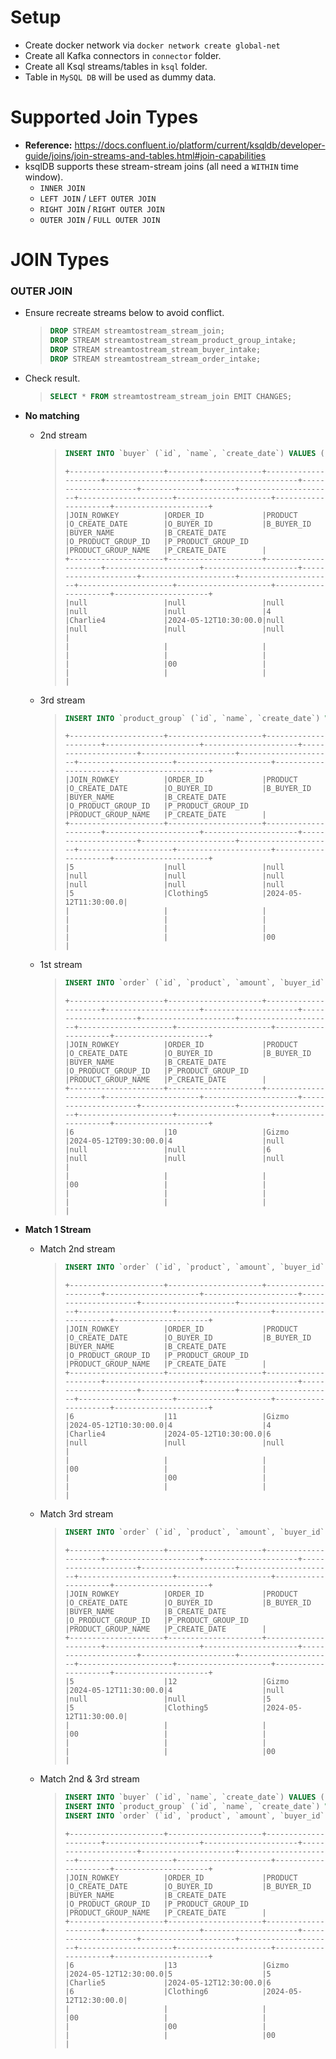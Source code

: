 # Setup
- Create docker network via `docker network create global-net`
- Create all Kafka connectors in `connector` folder.
- Create all Ksql streams/tables in `ksql` folder.
- Table in `MySQL DB` will be used as dummy data.

# Supported Join Types
- **Reference:** https://docs.confluent.io/platform/current/ksqldb/developer-guide/joins/join-streams-and-tables.html#join-capabilities
- ksqlDB supports these stream-stream joins (all need a `WITHIN` time window).
    - `INNER JOIN`
    - `LEFT JOIN` / `LEFT OUTER JOIN`
    - `RIGHT JOIN` / `RIGHT OUTER JOIN`
    - `OUTER JOIN` / `FULL OUTER JOIN`

# JOIN Types
### OUTER JOIN
- Ensure recreate streams below to avoid conflict.
    > ```sql
    > DROP STREAM streamtostream_stream_join;
    > DROP STREAM streamtostream_stream_product_group_intake;
    > DROP STREAM streamtostream_stream_buyer_intake;
    > DROP STREAM streamtostream_stream_order_intake;
    > ```

- Check result.
    > ```sql
    > SELECT * FROM streamtostream_stream_join EMIT CHANGES;
    > ```

- **No matching**
    - 2nd stream
        > ```sql
        > INSERT INTO `buyer` (`id`, `name`, `create_date`) VALUES ('4', 'Charlie4', '2024-05-12 10:30:00');
        > ```
        > ```
        > +---------------------+---------------------+---------------------+---------------------+---------------------+---------------------+---------------------+---------------------+---------------------+---------------------+---------------------+---------------------+
        > |JOIN_ROWKEY          |ORDER_ID             |PRODUCT              |O_CREATE_DATE        |O_BUYER_ID           |B_BUYER_ID           |BUYER_NAME           |B_CREATE_DATE        |O_PRODUCT_GROUP_ID   |P_PRODUCT_GROUP_ID   |PRODUCT_GROUP_NAME   |P_CREATE_DATE        |
        > +---------------------+---------------------+---------------------+---------------------+---------------------+---------------------+---------------------+---------------------+---------------------+---------------------+---------------------+---------------------+
        > |null                 |null                 |null                 |null                 |null                 |4                    |Charlie4             |2024-05-12T10:30:00.0|null                 |null                 |null                 |null                 |
        > |                     |                     |                     |                     |                     |                     |                     |00                   |                     |                     |                     |                     |
        > ```

    - 3rd stream
        > ```sql
        > INSERT INTO `product_group` (`id`, `name`, `create_date`) VALUES ('5', 'Clothing5', '2024-05-12 11:30:00');
        > ```
        > ```
        > +---------------------+---------------------+---------------------+---------------------+---------------------+---------------------+---------------------+---------------------+---------------------+---------------------+---------------------+---------------------+
        > |JOIN_ROWKEY          |ORDER_ID             |PRODUCT              |O_CREATE_DATE        |O_BUYER_ID           |B_BUYER_ID           |BUYER_NAME           |B_CREATE_DATE        |O_PRODUCT_GROUP_ID   |P_PRODUCT_GROUP_ID   |PRODUCT_GROUP_NAME   |P_CREATE_DATE        |
        > +---------------------+---------------------+---------------------+---------------------+---------------------+---------------------+---------------------+---------------------+---------------------+---------------------+---------------------+---------------------+
        > |5                    |null                 |null                 |null                 |null                 |null                 |null                 |null                 |null                 |5                    |Clothing5            |2024-05-12T11:30:00.0|
        > |                     |                     |                     |                     |                     |                     |                     |                     |                     |                     |                     |00                   |
        > ```

    - 1st stream
        > ```sql
        > INSERT INTO `order` (`id`, `product`, `amount`, `buyer_id`, `product_group_id`, `create_date`) VALUES ('10', 'Gizmo', '2', '4', '6', '2024-05-12 09:30:00');
        > ```
        > ```
        > +---------------------+---------------------+---------------------+---------------------+---------------------+---------------------+---------------------+---------------------+---------------------+---------------------+---------------------+---------------------+
        > |JOIN_ROWKEY          |ORDER_ID             |PRODUCT              |O_CREATE_DATE        |O_BUYER_ID           |B_BUYER_ID           |BUYER_NAME           |B_CREATE_DATE        |O_PRODUCT_GROUP_ID   |P_PRODUCT_GROUP_ID   |PRODUCT_GROUP_NAME   |P_CREATE_DATE        |
        > +---------------------+---------------------+---------------------+---------------------+---------------------+---------------------+---------------------+---------------------+---------------------+---------------------+---------------------+---------------------+
        > |6                    |10                   |Gizmo                |2024-05-12T09:30:00.0|4                    |null                 |null                 |null                 |6                    |null                 |null                 |null                 |
        > |                     |                     |                     |00                   |                     |                     |                     |                     |                     |                     |                     |                     |
        > ```

- **Match 1 Stream**
    - Match 2nd stream
        > ```sql
        > INSERT INTO `order` (`id`, `product`, `amount`, `buyer_id`, `product_group_id`, `create_date`) VALUES ('11', 'Gizmo', '2', '4', '6', '2024-05-12 10:30:00');
        > ```
        > ```
        > +---------------------+---------------------+---------------------+---------------------+---------------------+---------------------+---------------------+---------------------+---------------------+---------------------+---------------------+---------------------+
        > |JOIN_ROWKEY          |ORDER_ID             |PRODUCT              |O_CREATE_DATE        |O_BUYER_ID           |B_BUYER_ID           |BUYER_NAME           |B_CREATE_DATE        |O_PRODUCT_GROUP_ID   |P_PRODUCT_GROUP_ID   |PRODUCT_GROUP_NAME   |P_CREATE_DATE        |
        > +---------------------+---------------------+---------------------+---------------------+---------------------+---------------------+---------------------+---------------------+---------------------+---------------------+---------------------+---------------------+
        > |6                    |11                   |Gizmo                |2024-05-12T10:30:00.0|4                    |4                    |Charlie4             |2024-05-12T10:30:00.0|6                    |null                 |null                 |null                 |
        > |                     |                     |                     |00                   |                     |                     |                     |00                   |                     |                     |                     |                     |
        > ```

    - Match 3rd stream
        > ```sql
        > INSERT INTO `order` (`id`, `product`, `amount`, `buyer_id`, `product_group_id`, `create_date`) VALUES ('12', 'Gizmo', '2', '4', '5', '2024-05-12 11:30:00');
        > ```
        > ```
        > +---------------------+---------------------+---------------------+---------------------+---------------------+---------------------+---------------------+---------------------+---------------------+---------------------+---------------------+---------------------+
        > |JOIN_ROWKEY          |ORDER_ID             |PRODUCT              |O_CREATE_DATE        |O_BUYER_ID           |B_BUYER_ID           |BUYER_NAME           |B_CREATE_DATE        |O_PRODUCT_GROUP_ID   |P_PRODUCT_GROUP_ID   |PRODUCT_GROUP_NAME   |P_CREATE_DATE        |
        > +---------------------+---------------------+---------------------+---------------------+---------------------+---------------------+---------------------+---------------------+---------------------+---------------------+---------------------+---------------------+
        > |5                    |12                   |Gizmo                |2024-05-12T11:30:00.0|4                    |null                 |null                 |null                 |5                    |5                    |Clothing5            |2024-05-12T11:30:00.0|
        > |                     |                     |                     |00                   |                     |                     |                     |                     |                     |                     |                     |00                   |
        > ```

    - Match 2nd & 3rd stream
        > ```sql
        > INSERT INTO `buyer` (`id`, `name`, `create_date`) VALUES ('5', 'Charlie5', '2024-05-12 12:30:00');
        > INSERT INTO `product_group` (`id`, `name`, `create_date`) VALUES ('6', 'Clothing6', '2024-05-12 12:30:00');
        > INSERT INTO `order` (`id`, `product`, `amount`, `buyer_id`, `product_group_id`, `create_date`) VALUES ('13', 'Gizmo', '2', '5', '6', '2024-05-12 12:30:00');
        > ```
        > ```
        > +---------------------+---------------------+---------------------+---------------------+---------------------+---------------------+---------------------+---------------------+---------------------+---------------------+---------------------+---------------------+
        > |JOIN_ROWKEY          |ORDER_ID             |PRODUCT              |O_CREATE_DATE        |O_BUYER_ID           |B_BUYER_ID           |BUYER_NAME           |B_CREATE_DATE        |O_PRODUCT_GROUP_ID   |P_PRODUCT_GROUP_ID   |PRODUCT_GROUP_NAME   |P_CREATE_DATE        |
        > +---------------------+---------------------+---------------------+---------------------+---------------------+---------------------+---------------------+---------------------+---------------------+---------------------+---------------------+---------------------+
        > |6                    |13                   |Gizmo                |2024-05-12T12:30:00.0|5                    |5                    |Charlie5             |2024-05-12T12:30:00.0|6                    |6                    |Clothing6            |2024-05-12T12:30:00.0|
        > |                     |                     |                     |00                   |                     |                     |                     |00                   |                     |                     |                     |00                   |
        > ```